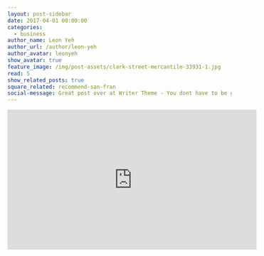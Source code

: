 ```yaml
---
layout: post-sidebar
date: 2017-04-01 00:00:00
categories:
  - business
author_name: Leon Yeh
author_url: /author/leon-yeh
author_avatar: leonyeh
show_avatar: true
feature_image: /img/post-assets/clark-street-mercantile-33931-1.jpg
read: 5
show_related_posts: true
square_related: recommend-san-fran
social-message: Great post over at Writer Theme - You dont have to be great to get started
---
```



<iframe width="560" height="315" src="https://www.youtube.com/embed/48sr6VOJSSs" frameborder="0" allowfullscreen=""></iframe>
